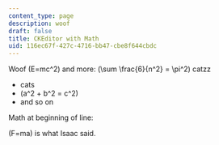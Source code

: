 ```yaml
---
content_type: page
description: woof
draft: false
title: CKEditor with Math
uid: 116ec67f-427c-4716-bb47-cbe8f644cbdc
---
```

Woof \(E=mc^2\) and more: \(\sum \frac{6}{n^2} = \pi^2\) catzz

- cats
- \(a^2 + b^2 = c^2\)
- and so on

Math at beginning of line:

\(F=ma\) is what Isaac said.